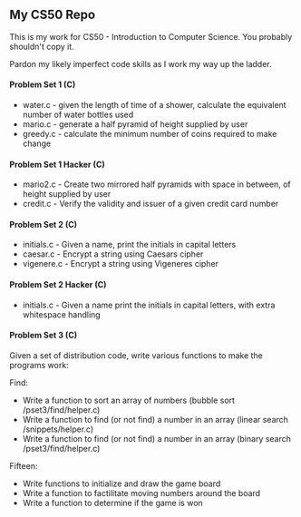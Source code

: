 ## My CS50 Repo

This is my work for CS50  - Introduction to Computer Science. You probably shouldn't copy it.

Pardon my likely imperfect code skills as I work my way up the ladder.

#### Problem Set 1 (C)
- water.c - given the length of time of a shower, calculate the equivalent number of water bottles used
- mario.c - generate a half pyramid of height supplied by user
- greedy.c - calculate the minimum number of coins required to make change

#### Problem Set 1 Hacker (C)
- mario2.c - Create two mirrored half pyramids with space in between, of height supplied by user
- credit.c - Verify the validity and issuer of a given credit card number

#### Problem Set 2 (C)
- initials.c - Given a name, print the initials in capital letters
- caesar.c - Encrypt a string using Caesars cipher
- vigenere.c - Encrypt a string using Vigeneres cipher

#### Problem Set 2 Hacker (C)
- initials.c - Given a name print the initials in capital letters, with extra whitespace handling

#### Problem Set 3 (C)
Given a set of distribution code, write various functions to make the programs work:

Find:
- Write a function to sort an array of numbers (bubble sort /pset3/find/helper.c)
- Write a function to find (or not find) a number in an array (linear search /snippets/helper.c)
- Write a function to find (or not find) a number in an array (binary search /pset3/find/helper.c)

Fifteen:
- Write functions to initialize and draw the game board
- Write a function to factilitate moving numbers around the board
- Write a function to determine if the game is won